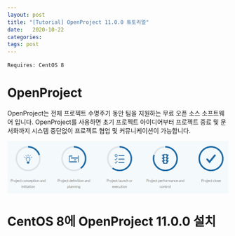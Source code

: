 ```yaml
---
layout: post
title: "[Tutorial] OpenProject 11.0.0 튜토리얼"
date:   2020-10-22
categories:
tags: post
---
```


```
Requires: CentOS 8
```

# OpenProject
OpenProject는 전체 프로젝트 수명주기 동안 팀을 지원하는 무료 오픈 소스 소프트웨어 입니다. 
OpenProject를 사용하면 초기 프로젝트 아이디어부터 프로젝트 종료 및 문서화까지 시스템 중단없이 프로젝트 협업 및 커뮤니케이션이 가능합니다.

![img0](/assets/img/2020-10-22-OpenProject11.0.0-tutorial-img0.png)


# CentOS 8에 OpenProject 11.0.0 설치
